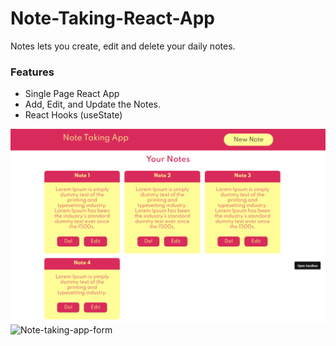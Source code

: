 # Note-Taking-React-App
Notes lets you create, edit and delete your daily notes. 

### Features
- Single Page React App
- Add, Edit, and Update the Notes.
- React Hooks (useState)


![Note-taking-app-home](https://github.com/fahadaleem/Note-Taking-React-App/blob/main/Sample-Image-1.png)
![Note-taking-app-form](https://github.com/fahadaleem/Note-Taking-React)
